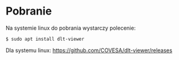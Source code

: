 # Pobranie

Na systemie linux do pobrania wystarczy polecenie:

```
$ sudo apt install dlt-viewer 
```
Dla systemu linux: 
https://github.com/COVESA/dlt-viewer/releases